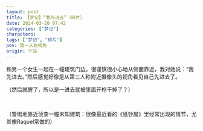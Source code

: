 ```yaml
---
layout: post
title: 【梦记】“我先进去”（碎片）
date: 2024-03-20 07:42
categories: ["梦记"]
characters: 
tags: ["梦记", "碎片"]
pov: 第一人称视角
origin: 个站
---
```


和另一个女生一起在一幢建筑门边，很谨慎很小心地从侧面靠近，我对她说：“我先进去。”然后感觉好像是从第三人称附近摄像头的视角看见自己先进去了。

（然后就醒了，所以是一进去就被里面开枪干掉了？）

<br>

（警惕地靠近侦查一幢未知建筑：很像最近看的《纸钞屋》里经常出现的情节，尤其像Raquel常做的）

